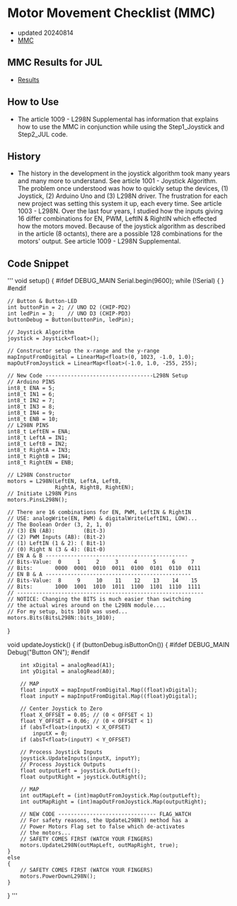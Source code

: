 # Motor Movement Checklist (MMC)
- updated 20240814
- [MMC](https://drive.google.com/file/d/1Cs-94KHmOfRT9C4QJFMCgcuQ93iygg6h)
## MMC Results for JUL
- [Results](https://drive.google.com/file/d/17yNw5FNRORWgtDyey11OeKGRMB9qV0SZ)
## How to Use
- The article 1009 - L298N Supplemental has information that explains how to use the MMC in conjunction while using the Step1_Joystick and Step2_JUL code.
## History
- The history in the development in the joystick algorithm took many years and many more to understand. See article 1001 - Joystick Algorithm. The problem once understood was how to quickly setup the devices, (1) Joystick, (2) Arduino Uno and (3) L298N driver. The frustration for each new project was setting this system it up, each every time. See article 1003 - L298N. Over the last four years, I studied how the inputs giving 16 differ combinations for EN, PWM, LeftIN & RightIN which effected how the motors moved. Because of the joystick algorithm as described in the article (8 octants), there are a possible 128 combinations for the motors' output. See article 1009 - L298N Supplemental. 
## Code Snippet
'''
void setup()
{
#ifdef DEBUG_MAIN
    Serial.begin(9600);
    while (!Serial)
    {
    }
#endif

    // Button & Button-LED
    int buttonPin = 2; // UNO D2 (CHIP-PD2)
    int ledPin = 3;    // UNO D3 (CHIP-PD3)
    buttonDebug = Button(buttonPin, ledPin);

    // Joystick Algorithm
    joystick = Joystick<float>();

    // Constructor setup the x-range and the y-range
    mapInputFromDigital = LinearMap<float>(0, 1023, -1.0, 1.0);
    mapOutFromJoystick = LinearMap<float>(-1.0, 1.0, -255, 255);

    // New Code ----------------------------------L298N Setup
    // Arduino PINS
    int8_t ENA = 5;
    int8_t IN1 = 6;
    int8_t IN2 = 7;
    int8_t IN3 = 8;
    int8_t IN4 = 9;
    int8_t ENB = 10;
    // L298N PINS
    int8_t LeftEN = ENA;
    int8_t LeftA = IN1;
    int8_t LeftB = IN2;
    int8_t RightA = IN3;
    int8_t RightB = IN4;
    int8_t RightEN = ENB;

    // L298N Constructor
    motors = L298N(LeftEN, LeftA, LeftB,
                   RightA, RightB, RightEN);
    // Initiate L298N Pins
    motors.PinsL298N();

    // There are 16 combinations for EN, PWM, LeftIN & RightIN
    // USE: analogWrite(EN, PWM) & digitalWrite(LeftIN1, LOW)...
    // The Boolean Order (3, 2, 1, 0)
    // (3) EN (AB):         (Bit-3)
    // (2) PWM Inputs (AB): (Bit-2)
    // (1) LeftIN (1 & 2): ( Bit-1)
    // (0) Right N (3 & 4): (Bit-0)
    // EN A & B ---------------------------------------------
    // Bits-Value:  0     1     2     3     4     5     6     7
    // Bits:       0000  0001  0010  0011  0100  0101  0110  0111
    // EN B & A ----------------------------------------------
    // Bits-Value:  8     9     10    11    12    13    14    15
    // Bits:       1000  1001  1010  1011  1100  1101  1110  1111
    // -----------------------------------------------------------
    // NOTICE: Changing the BITS is much easier than switching
    // the actual wires around on the L298N module....
    // For my setup, bits 1010 was used...
    motors.Bits(BitsL298N::bits_1010);
}

void updateJoystick()
{
    if (buttonDebug.isButtonOn())
    {
#ifdef DEBUG_MAIN
        Debug("Button ON");
#endif

        int xDigital = analogRead(A1);
        int yDigital = analogRead(A0);

        // MAP
        float inputX = mapInputFromDigital.Map((float)xDigital);
        float inputY = mapInputFromDigital.Map((float)yDigital);

        // Center Joystick to Zero
        float X_OFFSET = 0.05; // (0 < OFFSET < 1)
        float Y_OFFSET = 0.06; // (0 < OFFSET < 1)
        if (absT<float>(inputX) < X_OFFSET)
            inputX = 0;
        if (absT<float>(inputY) < Y_OFFSET)

        // Process Joystick Inputs
        joystick.UpdateInputs(inputX, inputY);
        // Process Joystick Outputs
        float outputLeft = joystick.OutLeft();
        float outputRight = joystick.OutRight();

        // MAP
        int outMapLeft = (int)mapOutFromJoystick.Map(outputLeft);
        int outMapRight = (int)mapOutFromJoystick.Map(outputRight);

        // NEW CODE ------------------------------- FLAG_WATCH
        // For safety reasons, the UpdateL298N() method has a
        // Power Motors Flag set to false which de-activates
        // the motors...
        // SAFETY COMES FIRST (WATCH YOUR FINGERS)
        motors.UpdateL298N(outMapLeft, outMapRight, true);
    }
    else
    {
        // SAFETY COMES FIRST (WATCH YOUR FINGERS)
        motors.PowerDownL298N();
    }
}
'''
